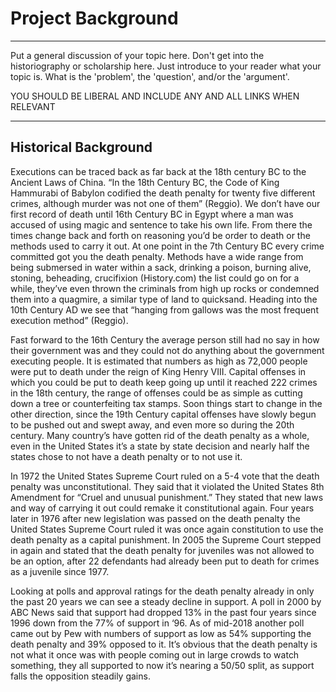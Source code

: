 # Project Background

---


Put a general discussion of your topic here. Don't get into the historiography or scholarship here. Just introduce to your reader what your topic is. What is the 'problem', the 'question', and/or the 'argument'.

YOU SHOULD BE LIBERAL AND INCLUDE ANY AND ALL LINKS WHEN RELEVANT

---

## Historical Background

Executions can be traced back as far back at the 18th century BC to the Ancient Laws of China.  “In the 18th Century BC, the Code of King Hammurabi of Babylon codified the death penalty for twenty five different crimes, although murder was not one of them” (Reggio).  We don’t have our first record of death until 16th Century BC in Egypt where a man was accused of using magic and sentence to take his own life.  From there the times change back and forth on reasoning you’d be order to death or the methods used to carry it out.  At one point in the 7th Century BC every crime committed got you the death penalty.  Methods have a wide range from being submersed in water within a sack, drinking a poison, burning alive, stoning, beheading, crucifixion (History.com) the list could go on for a while, they’ve even thrown the criminals from high up rocks or condemned them into a quagmire, a similar type of land to quicksand.  Heading into the 10th Century AD we see that “hanging from gallows was the most frequent execution method” (Reggio).  

Fast forward to the 16th Century the average person still had no say in how their government was and they could not do anything about the government executing people.  It is estimated that numbers as high as 72,000 people were put to death under the reign of King Henry VIII.  Capital offenses in which you could be put to death keep going up until it reached 222 crimes in the 18th century, the range of offenses could be as simple as cutting down a tree or counterfeiting tax stamps.   Soon things start to change in the other direction, since the 19th Century capital offenses have slowly begun to be pushed out and swept away, and even more so during the 20th century.  Many country’s have gotten rid of the death penalty as a whole, even in the United States it’s a state by state decision and nearly half the states chose to not have a death penalty or to not use it.  

In 1972 the United States Supreme Court ruled on a 5-4 vote that the death penalty was unconstitutional.  They said that it violated the United States 8th Amendment for “Cruel and unusual punishment.”  They stated that new laws and way of carrying it out could remake it constitutional again.  Four years later in 1976 after new legislation was passed on the death penalty the United States Supreme Court ruled it was once again constitution to use the death penalty as a capital punishment.  In 2005 the Supreme Court stepped in again and stated that the death penalty for juveniles was not allowed to be an option, after 22 defendants had already been put to death for crimes as a juvenile since 1977.  

Looking at polls and approval ratings for the death penalty already in only the past 20 years we can see a steady decline in support.  A poll in 2000 by ABC News said that support had dropped 13% in the past four years since 1996 down from the 77% of support in ‘96.  As of mid-2018 another poll came out by Pew with numbers of support as low as 54% supporting the death penalty and 39% opposed to it.  It’s obvious that the death penalty is not what it once was with people coming out in large crowds to watch something, they all supported to now it’s nearing a 50/50 split, as support falls the opposition steadily gains.  

